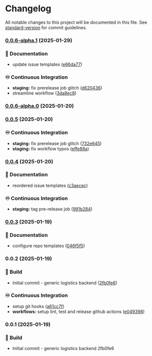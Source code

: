 # Changelog

All notable changes to this project will be documented in this file. See [standard-version](https://github.com/conventional-changelog/standard-version) for commit guidelines.

### [0.0.6-alpha.1](https://github.com/Bankole2000/logistics-api/compare/v0.0.6-alpha.0...v0.0.6-alpha.1) (2025-01-29)


### 📝 Documentation

* update issue templates ([e66da77](https://github.com/Bankole2000/logistics-api/commits/e66da77370a8b3ed2a6cc3f1dabe553dfc564d81))


### ♾️ Continuous Integration

* **staging:** fix prerelease job glitch ([d620436](https://github.com/Bankole2000/logistics-api/commits/d620436551f8c7c278673f75583005da3d1735c9))
* streamline workflow ([3da8ec8](https://github.com/Bankole2000/logistics-api/commits/3da8ec811bad92226a0cf5efa732220dfe580b04))

### [0.0.6-alpha.0](https://github.com/Bankole2000/logistics-api/compare/v0.0.5...v0.0.6-alpha.0) (2025-01-20)

### [0.0.5](https://github.com/Bankole2000/logistics-api/compare/v0.0.4...v0.0.5) (2025-01-20)


### ♾️ Continuous Integration

* **staging:** fix prerelease job glitch ([732e645](https://github.com/Bankole2000/logistics-api/commits/732e645c0d3e43b997c3c91656fbb62fb16745e3))
* **staging:** fix workflow typos ([effe88a](https://github.com/Bankole2000/logistics-api/commits/effe88a2ad0387b5071097b7853e3c3d2ac22303))

### [0.0.4](https://github.com/Bankole2000/logistics-api/compare/v0.0.3...v0.0.4) (2025-01-20)


### 📝 Documentation

* reordered issue templates ([c3aecec](https://github.com/Bankole2000/logistics-api/commits/c3aecec8835530cef6470a937bfe3f46c17333d6))


### ♾️ Continuous Integration

* **staging:** tag pre-release job ([991b284](https://github.com/Bankole2000/logistics-api/commits/991b284919653c9538dafea73e3ae95b7b87daee))

### [0.0.3](https://github.com/Bankole2000/logistics-api/compare/v0.0.2...v0.0.3) (2025-01-19)


### 📝 Documentation

* configure repo templates ([046f5f5](https://github.com/Bankole2000/logistics-api/commits/046f5f57918976725975c5aa0b4d4794e0bd4901))

### 0.0.2 (2025-01-19)


### 🚧 Build

* Initial commit - generic logistics backend ([2fb0fe6](https://github.com/Bankole2000/logistics-api/commits/2fb0fe6ee630a70d5036c00d18639fa3a5dbfb01))


### ♾️ Continuous Integration

* setup git hooks ([a61cc7f](https://github.com/Bankole2000/logistics-api/commits/a61cc7f968627bb2b9fc3eb49930c9eb4198df54))
* **workflows:** setup lint, test and release github actions ([e049398](https://github.com/Bankole2000/logistics-api/commits/e049398f05d76f8d79029f8d18e1b3a0837f4555))

### 0.0.1 (2025-01-19)


### 🚧 Build

* Initial commit - generic logistics backend 2fb0fe6
